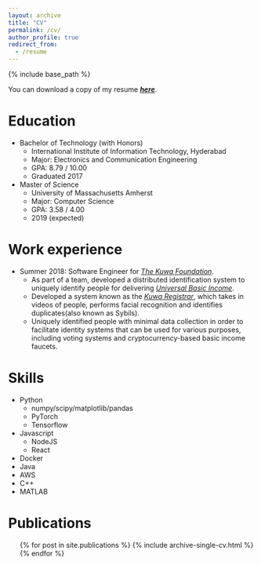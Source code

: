 ```yaml
---
layout: archive
title: "CV"
permalink: /cv/
author_profile: true
redirect_from:
  - /resume
---
```


{% include base_path %}

You can download a copy of my resume ***[here](http://bit.ly/2JLjcA0)***.

Education
======
* Bachelor of Technology (with Honors)
  * International Institute of Information Technology, Hyderabad
  * Major: Electronics and Communication Engineering
  * GPA: 8.79 / 10.00
  * Graduated 2017
* Master of Science
  * University of Massachusetts Amherst
  * Major: Computer Science
  * GPA: 3.58 / 4.00
  * 2019 (expected)

Work experience
======
* Summer 2018: Software Engineer for *[The Kuwa Foundation](http://kuwa.org)*.
  * As part of a team, developed a distributed identification system to uniquely identify people for delivering *[Universal Basic Income](https://whatis.techtarget.com/definition/universal-basic-income-UBI)*.
  * Developed a system known as the *[Kuwa Registrar](https://jamespflynn.com/2018/03/01/kuwa-a-decentralized-pseudo-anonymous-and-sybil-resistant-individual-identification-system/)*, which takes in videos of people, performs facial recognition and 
    identifies duplicates(also known as Sybils).
  * Uniquely identified people with minimal data collection in order to facilitate identity systems that can be used for various purposes, including voting systems and cryptocurrency-based basic income faucets.

Skills
======
* Python
  * numpy/scipy/matplotlib/pandas
  * PyTorch
  * Tensorflow
* Javascript
  * NodeJS
  * React
* Docker
* Java
* AWS
* C++
* MATLAB

Publications
======
  <ul>{% for post in site.publications %}
    {% include archive-single-cv.html %}
  {% endfor %}</ul>
  
<!-- Talks
======
  <ul>{% for post in site.talks %}
    {% include archive-single-talk-cv.html %}
  {% endfor %}</ul>
  
Teaching
======
  <ul>{% for post in site.teaching %}
    {% include archive-single-cv.html %}
  {% endfor %}</ul>
  
Service and leadership
======
* Currently signed in to 43 different slack teams
 -->
